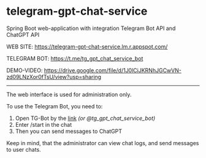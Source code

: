 # telegram-gpt-chat-service
Spring Boot web-application with integration Telegram Bot API and ChatGPT API

WEB SITE: https://telegram-gpt-chat-service.lm.r.appspot.com/

TELEGRAM BOT: https://t.me/tg_gpt_chat_service_bot

DEMO-VIDEO: https://drive.google.com/file/d/1J0lCiJKRNhJGCwVN-zd09LNzXor0fTsU/view?usp=sharing

---
The web interface is used for administration only.

To use the Telegram Bot, you need to:
1) Open TG-Bot by the <a href="https://t.me/tg_gpt_chat_service_bot">link</a> <i>(or @tg_gpt_chat_service_bot)</i>
2) Enter /start in the chat
3) Then you can send messages to ChatGPT

Keep in mind, that the administrator can view chat logs, and send messages to user chats.
